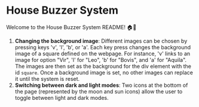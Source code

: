 # House Buzzer System

Welcome to the House Buzzer System README! 🏠🔔


1. **Changing the background image**: Different images can be chosen by pressing keys 'v', 'l', 'b', or 'a'. Each key press changes the background image of a square defined on the webpage. For instance, 'v' links to an image for option "Vir", 'l' for "Leo", 'b' for "Bovis", and 'a' for "Aquila". The images are then set as the background for the div element with the id `square`. Once a background image is set, no other images can replace it until the system is reset.
2. **Switching between dark and light modes**: Two icons at the bottom of the page (represented by the moon and sun icons) allow the user to toggle between light and dark modes.

